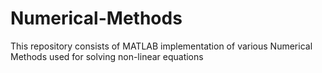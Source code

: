 # Numerical-Methods
This repository consists of MATLAB implementation of various Numerical Methods used for solving non-linear equations
